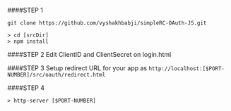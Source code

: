 ####STEP 1

```ssh
git clone https://github.com/vyshakhbabji/simpleRC-OAuth-JS.git

> cd [srcDir] 
> npm install
```

####STEP 2
Edit ClientID and ClientSecret on login.html

####STEP 3
Setup redirect URL for your app as `http://localhost:[$PORT-NUMBER]/src/oauth/redirect.html`

####STEP 4
```ssh
> http-server [$PORT-NUMBER]
```